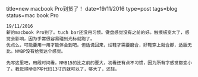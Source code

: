 title=new macbook Pro到货了！
date=19/11/2016
type=post
tags=blog
status=mac book Pro
~~~~~~
19/11/2016
新的macbook Pro到了。tuch bar还没用习惯。键盘感觉没有之前的好。触摸板变大了，感觉会影响，因为手常很容易碰到光标就跑了。
优点么，可能要用一用才能体会到吧。但话说回来，烂鞋才需要磨合，好鞋穿上就合脚，适服无比。NMBP没有给我这个感觉。

先写这里吧，用段时间看。NMB15的比之前的要大，初看还有点不习惯，因为所有字感觉都变小了。我觉得NMBP写代码13寸的就可以了，够大了，还轻。

